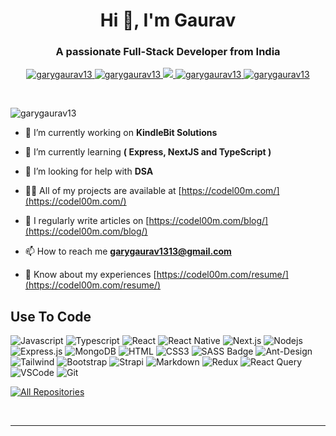 <h1 align="center">Hi 👋, I'm Gaurav</h1>
<h3 align="center">A passionate Full-Stack Developer from India</h3>
<p align="center">
 <a href="https://codel00m.com" target="blank">
  <img src="https://img.shields.io/badge/Website-DC143C?style=for-the-badge&logo=medium&logoColor=white" alt="garygaurav13" />
 </a>
 <a href="https://linkedin.com/garygaurav13" target="_blank">
  <img src="https://img.shields.io/badge/LinkedIn-0077B5?style=for-the-badge&logo=linkedin&logoColor=white" alt="garygaurav13"/>
 </a>
 <a href="https://twitter.com/garygaurav13" target="_blank">
  <img src="https://img.shields.io/badge/Twitter-1DA1F2?style=for-the-badge&logo=twitter&logoColor=white" />
 </a>
 <a href="https://instagram.com/garygaurav13" target="_blank">
  <img src="https://img.shields.io/badge/Instagram-fe4164?style=for-the-badge&logo=instagram&logoColor=white" alt="garygaurav13" />
 </a> 
 <a href="https://facebook.com/garygaurav13" target="_blank">
  <img src="https://img.shields.io/badge/Facebook-20BEFF?&style=for-the-badge&logo=facebook&logoColor=white" alt="garygaurav13"  />
  </a> 
</p>
<br />
<p align="left"> <img src="https://komarev.com/ghpvc/?username=garygaurav13&label=Profile%20views&color=0e75b6&style=flat" alt="garygaurav13" /> </p>

- 🔭 I’m currently working on **KindleBit Solutions**

- 🌱 I’m currently learning **( Express, NextJS and TypeScript )**

- 🤝 I’m looking for help with **DSA**

- 👨‍💻 All of my projects are available at [https://codel00m.com/](https://codel00m.com/)

- 📝 I regularly write articles on [https://codel00m.com/blog/](https://codel00m.com/blog/)

- 📫 How to reach me **garygaurav1313@gmail.com**

- 📄 Know about my experiences [https://codel00m.com/resume/](https://codel00m.com/resume/)


## Use To Code

![Javascript](https://img.shields.io/badge/Javascript-F0DB4F?style=for-the-badge&labelColor=black&logo=javascript&logoColor=F0DB4F)
![Typescript](https://img.shields.io/badge/Typescript-007acc?style=for-the-badge&labelColor=black&logo=typescript&logoColor=007acc)
![React](https://img.shields.io/badge/-React-61DBFB?style=for-the-badge&labelColor=black&logo=react&logoColor=61DBFB)
![React Native](https://img.shields.io/badge/React_Native-20232A?style=for-the-badge&logo=react&logoColor=61DAFB)
![Next.js](https://img.shields.io/badge/next.js-000000?style=for-the-badge&logo=nextdotjs&logoColor=white)
![Nodejs](https://img.shields.io/badge/Nodejs-3C873A?style=for-the-badge&labelColor=black&logo=node.js&logoColor=3C873A)
![Express.js](https://img.shields.io/badge/Express.js-000000?style=for-the-badge&logo=express&logoColor=white)
![MongoDB](https://img.shields.io/badge/MongoDB-4EA94B?style=for-the-badge&logo=mongodb&logoColor=white)
![HTML](https://img.shields.io/badge/HTML5-E34F26?style=for-the-badge&logo=html5&logoColor=white)
![CSS3](https://img.shields.io/badge/CSS3-1572B6?style=for-the-badge&logo=css3&logoColor=white)
![SASS Badge](https://img.shields.io/badge/Sass-CC6699?style=for-the-badge&logo=sass&logoColor=white)
![Ant-Design](https://img.shields.io/badge/AntDesign-0170FE?style=for-the-badge&logo=antdesign&logoColor=white)
![Tailwind](https://img.shields.io/badge/Tailwind_CSS-092749?style=for-the-badge&logo=tailwindcss&logoColor=06B6D4&labelColor=000000)
![Bootstrap](https://img.shields.io/badge/Bootstrap-563D7C?style=for-the-badge&logo=bootstrap&logoColor=white)
![Strapi](https://img.shields.io/badge/strapi-2E7EEA?style=for-the-badge&logo=strapi&logoColor=white)
![Markdown](https://img.shields.io/badge/Markdown-000000?style=for-the-badge&logo=markdown&logoColor=white)
![Redux](https://img.shields.io/badge/Redux-593D88?style=for-the-badge&logo=redux&logoColor=white)
![React Query](https://img.shields.io/badge/-React_Query-FF4154?style=for-the-badge&logo=react%20query&logoColor=white)
![VSCode](https://img.shields.io/badge/Visual_Studio-0078d7?style=for-the-badge&logo=visual%20studio&logoColor=white)
![Git](https://img.shields.io/badge/Git-F05032?style=for-the-badge&logo=git&logoColor=white)

<p align="left">
  <a href="https://github.com/garygaurav13?tab=repositories" target="_blank"><img alt="All Repositories" title="All Repositories" src="https://img.shields.io/badge/-All%20Repos-2962FF?style=for-the-badge&logo=koding&logoColor=white"/></a>
</p>

<br/>
<hr/>

